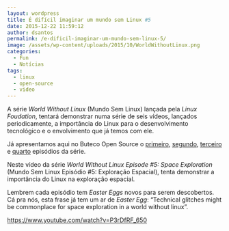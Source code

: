 ```yaml
---
layout: wordpress
title: É difícil imaginar um mundo sem Linux #5
date: 2015-12-22 11:59:12
author: dsantos
permalink: /e-dificil-imaginar-um-mundo-sem-linux-5/
image: /assets/wp-content/uploads/2015/10/WorldWithoutLinux.png
categories:
  - Fun
  - Notícias
tags:
  - linux
  - open-source
  - video
---
```


A série <em>World Without Linux</em> (Mundo Sem Linux) lançada pela <em>Linux Foudation</em>, tentará demonstrar numa série de seis vídeos, lançados periodicamente, a importância do Linux para o desenvolvimento tecnológico e o envolvimento que já temos com ele.

Já apresentamos aqui no Buteco Open Source o <a href="/e-dificil-imaginar-um-mundo-sem-linux" target="_blank">primeiro</a>, <a href="/e-dificil-imaginar-um-mundo-sem-linux-2" target="_blank">segundo</a>, <a href="/e-dificil-imaginar-um-mundo-sem-linux-3" target="_blank">terceiro</a> e <a href="/e-dificil-imaginar-um-mundo-sem-linux-4" target="_blank">quarto</a> episódios da série.

Neste vídeo da série <em>World Without Linux Episode #</em><em>5</em><em>: </em><em>Space Exploration</em> (Mundo Sem Linux Episódio #5: Exploração Espacial), tenta demonstrar a importância do Linux na exploração espacial.

<!--more-->

Lembrem cada episódio tem <em>Easter Eggs</em> novos para serem descobertos. Cá pra nós, esta frase já tem um ar de <em>Easter Egg</em>: “Technical glitches might be commonplace for space exploration in a world without linux”.

https://www.youtube.com/watch?v=P3rDfRF_650

&nbsp;